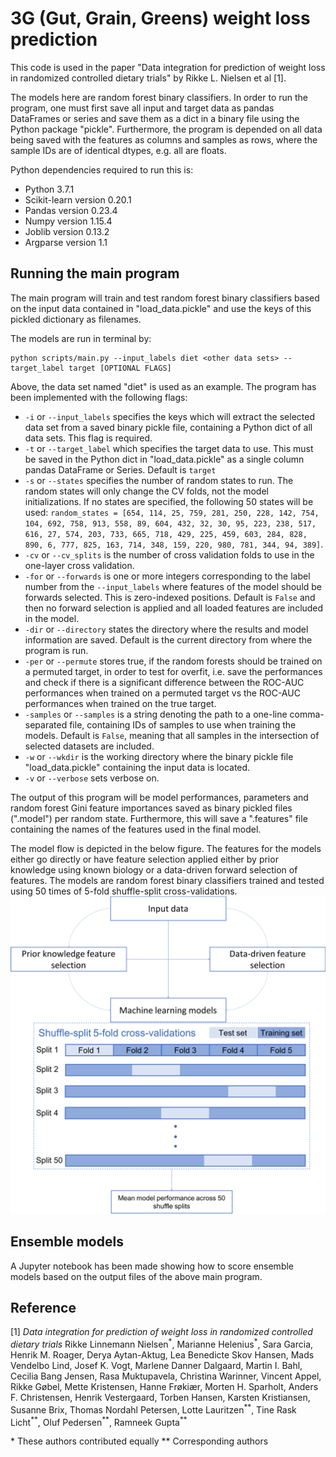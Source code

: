 # 3G (Gut, Grain, Greens) weight loss prediction
This code is used in the paper "Data integration for prediction of weight loss in randomized controlled dietary trials" by Rikke L. Nielsen et al [1]. 

The models here are random forest  binary classifiers. In order to run the program, one must first save all input and target data as pandas DataFrames or series and save them as a dict in a binary file using the Python package "pickle". Furthermore, the program is depended on all data being saved with the features as columns and samples as rows, where the sample IDs are of identical dtypes, e.g. all are floats. 

Python dependencies required to run this is: 
- Python 3.7.1
- Scikit-learn version 0.20.1
- Pandas version 0.23.4
- Numpy version 1.15.4
- Joblib version 0.13.2
- Argparse version 1.1

## Running the main program
The main program will train and test random forest binary classifiers based on the input data contained in "load_data.pickle" and use the keys of this pickled dictionary as filenames. 

The models are run in terminal by: 

```console
python scripts/main.py --input_labels diet <other data sets> --target_label target [OPTIONAL FLAGS]
```
Above, the data set named "diet" is used as an example. The program has been implemented with the following flags: 
- ```-i``` or ```--input_labels``` specifies the keys which will extract the selected data set from a saved binary pickle file, containing a Python dict of all data sets. This flag is required. 
- ```-t``` or ```--target_label``` which specifies the target data to use. This must be saved in the Python dict in "load_data.pickle" as a single column pandas DataFrame or Series. Default is ```target```
- ```-s``` or ```--states``` specifies the number of random states to run. The random states will only change the CV folds, not the model initializations. If no states are specified, the following 50 states will be used: ```random_states = [654, 114, 25, 759, 281, 250, 228, 142, 754, 104, 692, 758, 913, 558, 89, 604, 432, 32, 30, 95, 223, 238, 517, 616, 27, 574, 203, 733, 665, 718, 429, 225, 459, 603, 284, 828, 890, 6, 777, 825, 163, 714, 348, 159, 220, 980, 781, 344, 94, 389]```. 
- ```-cv``` or ```--cv_splits``` is the number of cross validation folds to use in the one-layer cross validation. 
- ```-for``` or ```--forwards``` is one or more integers corresponding to the label number from the ```--input_labels``` where features of the model should be forwards selected. This is zero-indexed positions. Default is ```False``` and then no forward selection is applied and all loaded features are included in the model. 
- ```-dir``` or ```--directory``` states the directory where the results and model information are saved. Default is the current directory from where the program is run. 
- ```-per``` or ```--permute``` stores true, if the random forests should be trained on a permuted target, in order to test for overfit, i.e. save the performances and check if there is a significant difference between the ROC-AUC performances when trained on a permuted target vs the ROC-AUC performances when trained on the true target. 
- ```-samples``` or ```--samples``` is a string denoting the path to a one-line comma-separated file, containing IDs of samples to use when training the models. Default is ```False```, meaning that all samples in the intersection of selected datasets are included. 
- ```-w``` or ```--wkdir``` is the working directory where the binary pickle file "load_data.pickle" containing the input data is located.  
- ```-v``` or ```--verbose``` sets verbose on. 

The output of this program will be model performances, parameters and random forest Gini feature importances saved as binary pickled files (".model") per random state. Furthermore, this will save a ".features" file containing the names of the features used in the final model. 

The model flow is depicted in the below figure. The features for the models either go directly or have feature selection applied either by prior knowledge using known biology or a data-driven forward selection of features. The models are random forest binary classifiers trained and tested using 50 times of 5-fold shuffle-split cross-validations. 
![flow_chart](flow_chart.png)


## Ensemble models
A Jupyter notebook has been made showing how to score ensemble models based on the output files of the above main program. 


## Reference
[1] *Data integration for prediction of weight loss in randomized controlled dietary trials*
Rikke Linnemann Nielsen<sup>\*</sup>, Marianne Helenius<sup>\*</sup>, Sara Garcia, Henrik M. Roager, Derya Aytan-Aktug, Lea Benedicte Skov Hansen, Mads Vendelbo Lind,  Josef K. Vogt, Marlene Danner Dalgaard, Martin I. Bahl,  Cecilia Bang Jensen, Rasa Muktupavela, Christina Warinner, Vincent Appel, Rikke Gøbel, Mette Kristensen, Hanne Frøkiær, Morten H. Sparholt, Anders F. Christensen, Henrik Vestergaard, Torben Hansen, Karsten Kristiansen,  Susanne Brix, Thomas Nordahl Petersen, Lotte Lauritzen<sup>\*\*</sup>, Tine Rask Licht<sup>\*\*</sup>, Oluf Pedersen<sup>\*\*</sup>, Ramneek Gupta<sup>\*\*</sup>

\* These authors contributed equally
\*\* Corresponding authors


